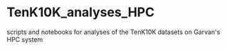 # TenK10K_analyses_HPC
scripts and notebooks for analyses of the TenK10K datasets on Garvan's HPC system
